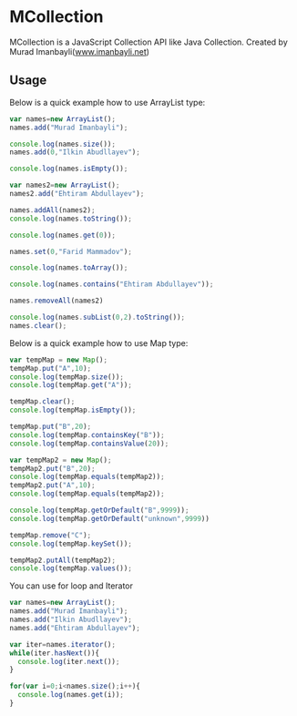 # MCollection
MCollection is a JavaScript Collection API like Java Collection.
Created by Murad Imanbayli(www.imanbayli.net)

## Usage

Below is a quick example how to use ArrayList type:

```js
var names=new ArrayList();
names.add("Murad Imanbayli");

console.log(names.size());
names.add(0,"Ilkin Abudllayev");

console.log(names.isEmpty());

var names2=new ArrayList();
names2.add("Ehtiram Abdullayev");

names.addAll(names2);
console.log(names.toString());

console.log(names.get(0));

names.set(0,"Farid Mammadov");

console.log(names.toArray());

console.log(names.contains("Ehtiram Abdullayev"));

names.removeAll(names2)

console.log(names.subList(0,2).toString());
names.clear();
```
Below is a quick example how to use Map type:

```js
var tempMap = new Map();
tempMap.put("A",10);
console.log(tempMap.size());
console.log(tempMap.get("A"));

tempMap.clear();
console.log(tempMap.isEmpty());

tempMap.put("B",20);
console.log(tempMap.containsKey("B"));
console.log(tempMap.containsValue(20));

var tempMap2 = new Map();
tempMap2.put("B",20);
console.log(tempMap.equals(tempMap2));
tempMap2.put("A",10);
console.log(tempMap.equals(tempMap2));

console.log(tempMap.getOrDefault("B",9999));
console.log(tempMap.getOrDefault("unknown",9999))

tempMap.remove("C");
console.log(tempMap.keySet());

tempMap2.putAll(tempMap2);
console.log(tempMap.values());
```
You can use for loop and Iterator

```js
var names=new ArrayList();
names.add("Murad Imanbayli");
names.add("Ilkin Abudllayev");
names.add("Ehtiram Abdullayev");

var iter=names.iterator();
while(iter.hasNext()){
  console.log(iter.next());
}

for(var i=0;i<names.size();i++){
  console.log(names.get(i));
}
```



